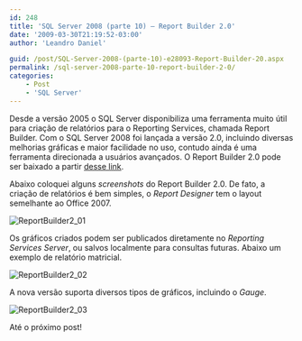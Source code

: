 ```yaml
---
id: 248
title: 'SQL Server 2008 (parte 10) – Report Builder 2.0'
date: '2009-03-30T21:19:52-03:00'
author: 'Leandro Daniel'

guid: /post/SQL-Server-2008-(parte-10)-e28093-Report-Builder-20.aspx
permalink: /sql-server-2008-parte-10-report-builder-2-0/
categories:
    - Post
    - 'SQL Server'
---
```


Desde a versão 2005 o SQL Server disponibiliza uma ferramenta muito útil para criação de relatórios para o Reporting Services, chamada Report Builder. Com o SQL Server 2008 foi lançada a versão 2.0, incluindo diversas melhorias gráficas e maior facilidade no uso, contudo ainda é uma ferramenta direcionada a usuários avançados. O Report Builder 2.0 pode ser baixado a partir [desse link](http://www.microsoft.com/downloads/details.aspx?displaylang=pt-pt&FamilyID=9f783224-9871-4eea-b1d5-f3140a253db6).

Abaixo coloquei alguns *screenshots* do Report Builder 2.0. De fato, a criação de relatórios é bem simples, o *Report Designer* tem o layout semelhante ao Office 2007.

![ReportBuilder2_01](http://leandrodaniel.com/pics/WindowsLiveWriter/SQLServer2008parte10ChangeDataCapture_11ED0/ReportBuilder2_01_3120c97c-6065-4ff8-89c2-2286d2b4c91a.gif "ReportBuilder2_01")

Os gráficos criados podem ser publicados diretamente no *Reporting Services Server*, ou salvos localmente para consultas futuras. Abaixo um exemplo de relatório matricial.

![ReportBuilder2_02](http://leandrodaniel.com/pics/WindowsLiveWriter/SQLServer2008parte10ChangeDataCapture_11ED0/ReportBuilder2_02_a4ff3662-ad58-4538-920f-fa105b003cbd.gif "ReportBuilder2_02")

A nova versão suporta diversos tipos de gráficos, incluindo o *Gauge*.

![ReportBuilder2_03](http://leandrodaniel.com/pics/WindowsLiveWriter/SQLServer2008parte10ChangeDataCapture_11ED0/ReportBuilder2_03_3019d751-eaee-4372-977b-457b5c5ba698.gif "ReportBuilder2_03")

Até o próximo post!